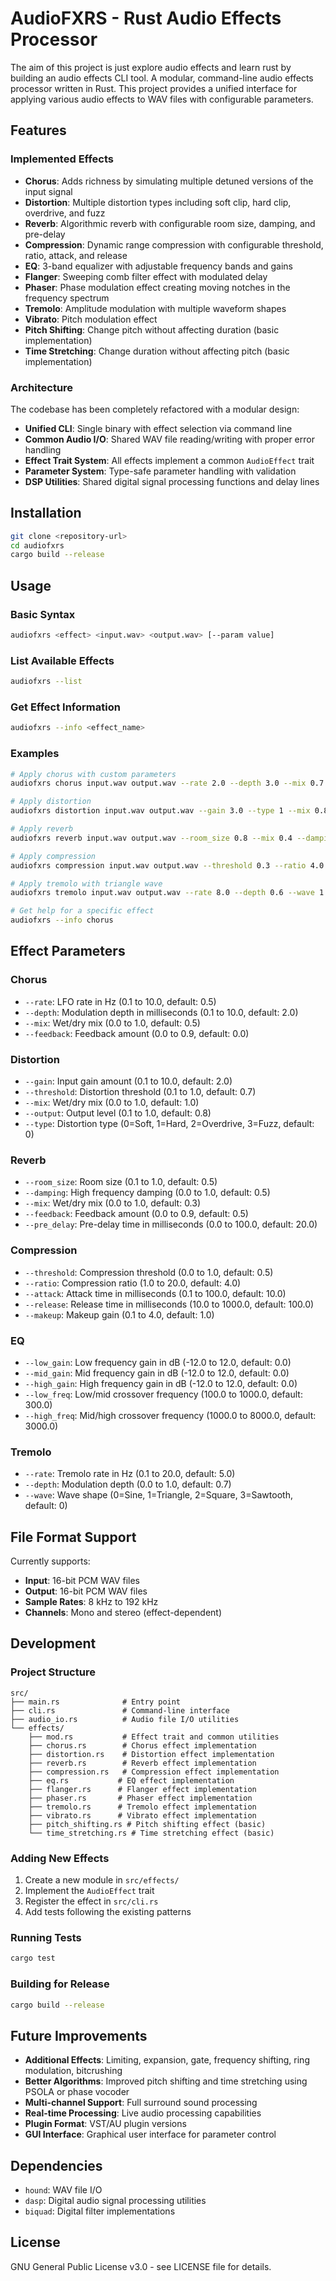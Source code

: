 # AudioFXRS - Rust Audio Effects Processor

The aim of this project is just explore audio effects and learn rust by building an audio effects CLI tool.
A modular, command-line audio effects processor written in Rust. This project provides a unified interface for applying various audio effects to WAV files with configurable parameters.

## Features

### Implemented Effects

- **Chorus**: Adds richness by simulating multiple detuned versions of the input signal
- **Distortion**: Multiple distortion types including soft clip, hard clip, overdrive, and fuzz
- **Reverb**: Algorithmic reverb with configurable room size, damping, and pre-delay
- **Compression**: Dynamic range compression with configurable threshold, ratio, attack, and release
- **EQ**: 3-band equalizer with adjustable frequency bands and gains
- **Flanger**: Sweeping comb filter effect with modulated delay
- **Phaser**: Phase modulation effect creating moving notches in the frequency spectrum
- **Tremolo**: Amplitude modulation with multiple waveform shapes
- **Vibrato**: Pitch modulation effect
- **Pitch Shifting**: Change pitch without affecting duration (basic implementation)
- **Time Stretching**: Change duration without affecting pitch (basic implementation)

### Architecture

The codebase has been completely refactored with a modular design:

- **Unified CLI**: Single binary with effect selection via command line
- **Common Audio I/O**: Shared WAV file reading/writing with proper error handling
- **Effect Trait System**: All effects implement a common `AudioEffect` trait
- **Parameter System**: Type-safe parameter handling with validation
- **DSP Utilities**: Shared digital signal processing functions and delay lines

## Installation

```bash
git clone <repository-url>
cd audiofxrs
cargo build --release
```

## Usage

### Basic Syntax

```bash
audiofxrs <effect> <input.wav> <output.wav> [--param value]
```

### List Available Effects

```bash
audiofxrs --list
```

### Get Effect Information

```bash
audiofxrs --info <effect_name>
```

### Examples

```bash
# Apply chorus with custom parameters
audiofxrs chorus input.wav output.wav --rate 2.0 --depth 3.0 --mix 0.7

# Apply distortion
audiofxrs distortion input.wav output.wav --gain 3.0 --type 1 --mix 0.8

# Apply reverb
audiofxrs reverb input.wav output.wav --room_size 0.8 --mix 0.4 --damping 0.6

# Apply compression
audiofxrs compression input.wav output.wav --threshold 0.3 --ratio 4.0 --attack 5.0

# Apply tremolo with triangle wave
audiofxrs tremolo input.wav output.wav --rate 8.0 --depth 0.6 --wave 1

# Get help for a specific effect
audiofxrs --info chorus
```

## Effect Parameters

### Chorus
- `--rate`: LFO rate in Hz (0.1 to 10.0, default: 0.5)
- `--depth`: Modulation depth in milliseconds (0.1 to 10.0, default: 2.0)
- `--mix`: Wet/dry mix (0.0 to 1.0, default: 0.5)
- `--feedback`: Feedback amount (0.0 to 0.9, default: 0.0)

### Distortion
- `--gain`: Input gain amount (0.1 to 10.0, default: 2.0)
- `--threshold`: Distortion threshold (0.1 to 1.0, default: 0.7)
- `--mix`: Wet/dry mix (0.0 to 1.0, default: 1.0)
- `--output`: Output level (0.1 to 1.0, default: 0.8)
- `--type`: Distortion type (0=Soft, 1=Hard, 2=Overdrive, 3=Fuzz, default: 0)

### Reverb
- `--room_size`: Room size (0.1 to 1.0, default: 0.5)
- `--damping`: High frequency damping (0.0 to 1.0, default: 0.5)
- `--mix`: Wet/dry mix (0.0 to 1.0, default: 0.3)
- `--feedback`: Feedback amount (0.0 to 0.9, default: 0.5)
- `--pre_delay`: Pre-delay time in milliseconds (0.0 to 100.0, default: 20.0)

### Compression
- `--threshold`: Compression threshold (0.0 to 1.0, default: 0.5)
- `--ratio`: Compression ratio (1.0 to 20.0, default: 4.0)
- `--attack`: Attack time in milliseconds (0.1 to 100.0, default: 10.0)
- `--release`: Release time in milliseconds (10.0 to 1000.0, default: 100.0)
- `--makeup`: Makeup gain (0.1 to 4.0, default: 1.0)

### EQ
- `--low_gain`: Low frequency gain in dB (-12.0 to 12.0, default: 0.0)
- `--mid_gain`: Mid frequency gain in dB (-12.0 to 12.0, default: 0.0)
- `--high_gain`: High frequency gain in dB (-12.0 to 12.0, default: 0.0)
- `--low_freq`: Low/mid crossover frequency (100.0 to 1000.0, default: 300.0)
- `--high_freq`: Mid/high crossover frequency (1000.0 to 8000.0, default: 3000.0)

### Tremolo
- `--rate`: Tremolo rate in Hz (0.1 to 20.0, default: 5.0)
- `--depth`: Modulation depth (0.0 to 1.0, default: 0.7)
- `--wave`: Wave shape (0=Sine, 1=Triangle, 2=Square, 3=Sawtooth, default: 0)

## File Format Support

Currently supports:
- **Input**: 16-bit PCM WAV files
- **Output**: 16-bit PCM WAV files
- **Sample Rates**: 8 kHz to 192 kHz
- **Channels**: Mono and stereo (effect-dependent)

## Development

### Project Structure

```
src/
├── main.rs              # Entry point
├── cli.rs               # Command-line interface
├── audio_io.rs          # Audio file I/O utilities
└── effects/
    ├── mod.rs           # Effect trait and common utilities
    ├── chorus.rs        # Chorus effect implementation
    ├── distortion.rs    # Distortion effect implementation
    ├── reverb.rs        # Reverb effect implementation
    ├── compression.rs   # Compression effect implementation
    ├── eq.rs           # EQ effect implementation
    ├── flanger.rs      # Flanger effect implementation
    ├── phaser.rs       # Phaser effect implementation
    ├── tremolo.rs      # Tremolo effect implementation
    ├── vibrato.rs      # Vibrato effect implementation
    ├── pitch_shifting.rs # Pitch shifting effect (basic)
    └── time_stretching.rs # Time stretching effect (basic)
```

### Adding New Effects

1. Create a new module in `src/effects/`
2. Implement the `AudioEffect` trait
3. Register the effect in `src/cli.rs`
4. Add tests following the existing patterns

### Running Tests

```bash
cargo test
```

### Building for Release

```bash
cargo build --release
```

## Future Improvements

- **Additional Effects**: Limiting, expansion, gate, frequency shifting, ring modulation, bitcrushing
- **Better Algorithms**: Improved pitch shifting and time stretching using PSOLA or phase vocoder
- **Multi-channel Support**: Full surround sound processing
- **Real-time Processing**: Live audio processing capabilities
- **Plugin Format**: VST/AU plugin versions
- **GUI Interface**: Graphical user interface for parameter control

## Dependencies

- `hound`: WAV file I/O
- `dasp`: Digital audio signal processing utilities
- `biquad`: Digital filter implementations

## License

GNU General Public License v3.0 - see LICENSE file for details.
